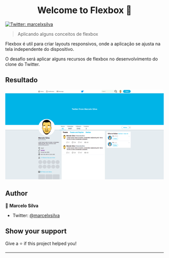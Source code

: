 <h1 align="center">Welcome to Flexbox 👋</h1>
<p>
  <a href="https://twitter.com/marcelxsilva" target="_blank">
    <img alt="Twitter: marcelxsilva" src="https://img.shields.io/twitter/follow/marcelxsilva.svg?style=social" />
  </a>
</p>

> Aplicando alguns conceitos de flexbox

Flexbox é util para criar layouts responsivos, onde a aplicação se ajusta na tela independente do dispositivo.

O desafio será aplicar alguns recursos de flexbox no desenvolvimento do clone do Twitter.

## Resultado

<img src='./images/result.png'>


## Author

👤 **Marcelo Silva**

* Twitter: [@marcelxsilva](https://twitter.com/marcelxsilva)

## Show your support

Give a ⭐️ if this project helped you!

***